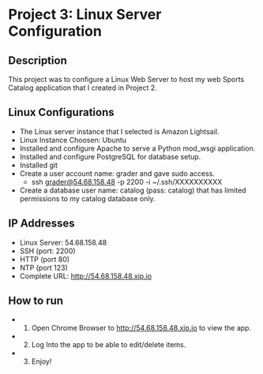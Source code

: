 # Project 3: Linux Server Configuration
## Description
This project was to configure a Linux Web Server to host my web Sports Catalog application that I created in Project 2.  

## Linux Configurations
- The Linux server instance that I selected is Amazon Lightsail.
- Linux Instance Choosen: Ubuntu
- Installed and configure Apache to serve a Python mod_wsgi application.  
- Installed and configure PostgreSQL for database setup.
- Installed git
- Create a user account name: grader and gave sudo access.
  - ssh grader@54.68.158.48 -p 2200 -i ~/.ssh/XXXXXXXXXX
- Create a database user name: catalog (pass: catalog) that has limited permissions to my catalog database only.

## IP Addresses
- Linux Server: 54.68.158.48
- SSH (port: 2200)
- HTTP (port 80)
- NTP (port 123)
- Complete URL: http://54.68.158.48.xip.io

## How to run
* 1. Open Chrome Browser to http://54.68.158.48.xip.io to view the app.
* 2. Log Into the app to be able to edit/delete items.
* 3. Enjoy!
